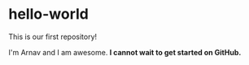 # hello-world
This is our first repository!

<p>I'm Arnav and I am awesome. <b> I cannot wait to get started on GitHub.<p> 
